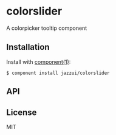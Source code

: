 
# colorslider

  A colorpicker tooltip component

## Installation

  Install with [component(1)](http://component.io):

    $ component install jazzui/colorslider

## API



## License

  MIT

